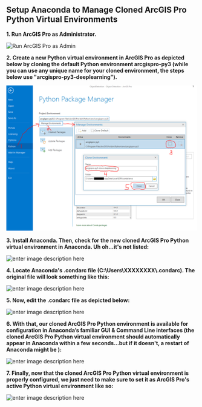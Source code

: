 ## Setup Anaconda to Manage Cloned ArcGIS Pro Python Virtual Environments

 **1. Run ArcGIS Pro as Administrator.**
 
![Run ArcGIS Pro as Admin](https://raw.githubusercontent.com/tjhallum/anaconda_arcgis_pro/master/1-run_arc_as_admin.png)

**2. Create a new Python virtual environment in ArcGIS Pro as depicted below by cloning the default Python environment arcgispro-py3 (while you can use any unique name for your cloned environment, the steps below use "arcgispro-py3-deeplearning").**

![enter image description here](https://github.com/tjhallum/anaconda_arcgis_pro/raw/master/2-create_new_virtual_env.png)

**3. Install Anaconda. Then, check for the new cloned ArcGIS Pro Python virtual environment in Anaconda. Uh oh...it's not listed:**

![enter image description here](https://github.com/tjhallum/anaconda_arcgis_pro/raw/master/3-anaconda_cant_see_arcgis_pro_python_env.png)

**4. Locate Anaconda's .condarc file (C:\Users\XXXXXXXX\\.condarc). The original file will look something like this:**

![enter image description here](https://github.com/tjhallum/anaconda_arcgis_pro/raw/master/4-orig_condarc_file.png)

**5. Now, edit the .condarc file as depicted below:**

![enter image description here](https://github.com/tjhallum/anaconda_arcgis_pro/raw/master/5-amended_condarc_file.png)

**6. With that, our cloned ArcGIS Pro Python environment is available for configuration in Anaconda’s familiar GUI & Command Line interfaces (the cloned ArcGIS Pro Python virtual environment should automatically appear in Anaconda within a few seconds...but if it doesn't, a restart of Anaconda might be ):**

![enter image description here](https://github.com/tjhallum/anaconda_arcgis_pro/raw/master/6-anaconda_sees_arcgis_pro_python_env.png)

**7. Finally, now that the cloned ArcGIS Pro Python virtual environment is properly configured, we just need to make sure to set it as ArcGIS Pro's active Python virtual environment like so:**

![enter image description here](https://github.com/tjhallum/anaconda_arcgis_pro/raw/master/7-arcgis_pro_make_new_python_env_active.png)

<!--stackedit_data:
eyJoaXN0b3J5IjpbMTY4MDE0MzM1MSwxMTI3MjQ1NTQyLDE3OD
ExMTg1NjgsLTE5NDMwNjkyODAsLTEzNjQ5ODA1MDldfQ==
-->